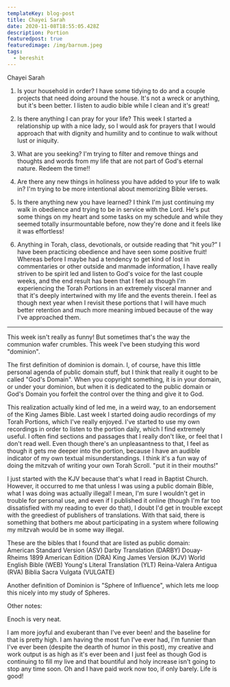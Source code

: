 ```yaml
---
templateKey: blog-post
title: Chayei Sarah
date: 2020-11-08T18:55:05.428Z
description: Portion
featuredpost: true
featuredimage: /img/barnum.jpeg
tags:
  - bereshit
---
```


Chayei Sarah

1. Is your household in order?
   I have some tidying to do and a couple projects that need doing around the house. It's not a wreck or anything, but it's been better. I listen to audio bible while I clean and it's great!

2. Is there anything I can pray for your life?
   This week I started a relationship up with a nice lady, so I would ask for prayers that I would approach that with dignity and humility and to continue to walk without lust or iniquity.

3. What are you seeking?
   I'm trying to filter and remove things and thoughts and words from my life that are not part of God's eternal nature. Redeem the time!!

4. Are there any new things in holiness you have added to your life to walk in?
   I'm trying to be more intentional about memorizing Bible verses.

5. Is there anything new you have learned?
   I think I'm just continuing my walk in obedience and trying to be in service with the Lord. He's put some things on my heart and some tasks on my schedule and while they seemed totally insurmountable before, now they're done and it feels like it was effortless!

6. Anything in Torah, class, devotionals, or outside reading that “hit you?”
   I have been practicing obedience and have seen some positive fruit! Whereas before I maybe had a tendency to get kind of lost in commentaries or other outside and manmade information, I have really striven to be spirit led and listen to God's voice for the last couple weeks, and the end result has been that I feel as though I'm experiencing the Torah Portions in an extremely visceral manner and that it's deeply intertwined with my life and the events therein. I feel as though next year when I revisit these portions that I will have much better retention and much more meaning imbued because of the way I've approached them.

---

This week isn't really as funny! But sometimes that's the way the communion wafer crumbles. This week I've been studying this word "dominion".

The first definition of dominion is domain. I, of course, have this little personal agenda of public domain stuff, but I think that really it ought to be called "God's Domain". When you copyright something, it is in your domain, or under your dominion, but when it is dedicated to the public domain or God's Domain you forfeit the control over the thing and give it to God.

This realization actually kind of led me, in a weird way, to an endorsement of the King James Bible. Last week I started doing audio recordings of my Torah Portions, which I've really enjoyed. I've started to use my own recordings in order to listen to the portion daily, which I find extremely useful. I often find sections and passages that I really don't like, or feel that I don't read well. Even though there's an unpleasantness to that, I feel as though it gets me deeper into the portion, because I have an audible indicator of my own textual misunderstandings. I think it's a fun way of doing the mitzvah of writing your own Torah Scroll. "put it in their mouths!"

I just started with the KJV because that's what I read in Baptist Church. However, it occurred to me that unless I was using a public domain Bible, what I was doing was actually illegal! I mean, I'm sure I wouldn't get in trouble for personal use, and even if I published it online (though I'm far too dissatisfied with my reading to ever do that), I doubt I'd get in trouble except with the greediest of publishers of translations. With that said, there is something that bothers me about participating in a system where following my mitzvah would be in some way illegal.

These are the bibles that I found that are listed as public domain:  
American Standard Version (ASV)
Darby Translation (DARBY)
Douay-Rheims 1899 American Edition (DRA)
King James Version (KJV)
World English Bible (WEB)
Young's Literal Translation (YLT)
Reina-Valera Antigua (RVA)
Biblia Sacra Vulgata (VULGATE)

Another definition of Dominion is "Sphere of Influence", which lets me loop this nicely into my study of Spheres.

Other notes:

Enoch is very neat.

I am more joyful and exuberant than I've ever been! and the baseline for that is pretty high. I am having the most fun I've ever had, I'm funnier than I've ever been (despite the dearth of humor in this post), my creative and work output is as high as it's ever been and I just feel as though God is continuing to fill my live and that bountiful and holy increase isn't going to stop any time soon. Oh and I have paid work now too, if only barely. Life is good!
